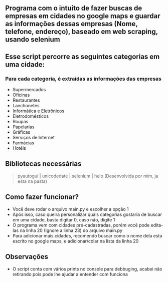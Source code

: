 ## Programa com o intuito de fazer buscas de empresas em cidades no google maps e guardar as informações dessas empresas (Nome, telefone, endereço), baseado em web scraping, usando selenium

## Esse script percorre as seguintes categorias em uma cidade:
### Para cada categoria, é extraídas as informações das empresas

- Supermercados
- Oficinas
- Restaurantes
- Lanchonetes
- Informática e Eletrônicos
- Eletrodomésticos
- Roupas
- Papelarias
- Gráficas
- Serviços de Internet
- Farmácias
- Hotéis

## Bibliotecas necessárias

> pyautogui |
> unicodedate |
> selenium |
> help (Desenvolvida por mim, ja esta na pasta)

## Como fazer funcionar?

- Você deve rodar o arquivo main.py e escolher a opção 1
- Após isso, caso queira personalizar quais categorias gostaria de buscar em uma cidade, basta digitar 0, caso não, digite 1
- O programa vem com cidades pré-cadastradas, porém você pode edita-las na linha 20 (Ignore a linha 23) do arquivo main.py
- Para adicionar mais cidades, recomendo buscar como o nome dela esta escrito no google maps, e adicionar/colar na lista da linha 20

## Observações

- O script conta com vários prints no console para debbuging, acabei não retirando pois pode lhe ajudar a entender com funciona
